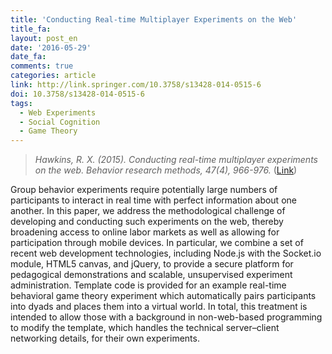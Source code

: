 ```yaml
---
title: 'Conducting Real-time Multiplayer Experiments on the Web'
title_fa:
layout: post_en
date: '2016-05-29'
date_fa:
comments: true
categories: article
link: http://link.springer.com/10.3758/s13428-014-0515-6
doi: 10.3758/s13428-014-0515-6
tags:
  - Web Experiments
  - Social Cognition
  - Game Theory
---
```


> *Hawkins, R. X. (2015). Conducting real-time multiplayer experiments on the web. Behavior research methods, 47(4), 966-976.* ([Link](http://link.springer.com/10.3758/s13428-014-0515-6))


Group behavior experiments require potentially large numbers of participants to interact in real time with perfect information about one another. In this paper, we address the methodological challenge of developing and conducting such experiments on the web, thereby broadening access to online labor markets as well as allowing for participation through mobile devices. In particular, we combine a set of recent web development technologies, including Node.js with the Socket.io module, HTML5 canvas, and jQuery, to provide a secure platform for pedagogical demonstrations and scalable, unsupervised experiment administration. Template code is provided for an example real-time behavioral game theory experiment which automatically pairs participants into dyads and places them into a virtual world. In total, this treatment is intended to allow those with a background in non-web-based programming to modify the template, which handles the technical server–client networking details, for their own experiments.
